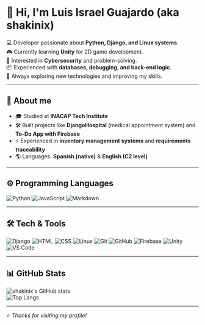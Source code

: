 # 👋 Hi, I'm Luis Israel Guajardo (aka **shakinix**)

💻 Developer passionate about **Python, Django, and Linux systems**.  
🎮 Currently learning **Unity** for 2D game development.  
🔐 Interested in **Cybersecurity** and problem-solving.  
📦 Experienced with **databases, debugging, and back-end logic**.  
🚀 Always exploring new technologies and improving my skills.  

---

## 📄 About me
- 🎓 Studied at **INACAP Tech Institute**  
- 🛠 Built projects like **DjangoHospital** (medical appointment system) and **To-Do App with Firebase**    
- ⚡ Experienced in **inventory management systems** and **requirements traceability**  
- 🌎 Languages: **Spanish (native)** & **English (C2 level)**  

---

## ⚙️ Programming Languages
![Python](https://img.shields.io/badge/-Python-3776AB?logo=python&logoColor=white&style=flat)
![JavaScript](https://img.shields.io/badge/-JavaScript-F7DF1E?logo=javascript&logoColor=black&style=flat)
![Markdown](https://img.shields.io/badge/-Markdown-000000?logo=markdown&logoColor=white&style=flat)

---

## 🛠 Tech & Tools
![Django](https://img.shields.io/badge/-Django-092E20?logo=django&logoColor=white&style=flat)
![HTML](https://img.shields.io/badge/-HTML5-E34F26?logo=html5&logoColor=white&style=flat)
![CSS](https://img.shields.io/badge/-CSS3-1572B6?logo=css3&logoColor=white&style=flat)
![Linux](https://img.shields.io/badge/-Linux-FCC624?logo=linux&logoColor=black&style=flat)
![Git](https://img.shields.io/badge/-Git-F05032?logo=git&logoColor=white&style=flat)
![GitHub](https://img.shields.io/badge/-GitHub-181717?logo=github&logoColor=white&style=flat)
![Firebase](https://img.shields.io/badge/-Firebase-FFCA28?logo=firebase&logoColor=black&style=flat)
![Unity](https://img.shields.io/badge/-Unity-000000?logo=unity&logoColor=white&style=flat)
![VS Code](https://img.shields.io/badge/-VS%20Code-007ACC?logo=visualstudiocode&logoColor=white&style=flat)

---

## 📊 GitHub Stats
![shakinix's GitHub stats](https://github-readme-stats.vercel.app/api?username=shakinix&show_icons=true&theme=tokyonight)  
![Top Langs](https://github-readme-stats.vercel.app/api/top-langs/?username=shakinix&layout=compact&theme=tokyonight)

---

⭐️ *Thanks for visiting my profile!*
